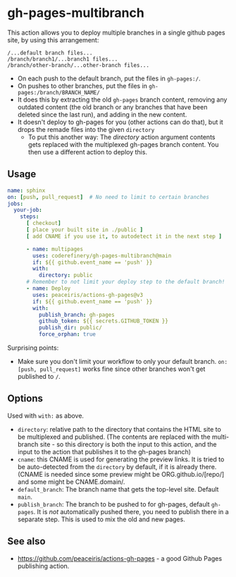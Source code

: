 # gh-pages-multibranch

This action allows you to deploy multiple branches in a single github
pages site, by using this arrangement:

```
/...default branch files...
/branch/branch1/...branch1 files...
/branch/other-branch/...other-branch files...
```

* On each push to the default branch, put the files in ``gh-pages:/``.
* On pushes to other branches, put the files in
  ``gh-pages:/branch/BRANCH_NAME/``
* It does this by extracting the old ``gh-pages`` branch content,
  removing any outdated content (the old branch or any branches that
  have been deleted since the last run), and adding in the new
  content.
* It doesn't deploy to gh-pages for you (other actions can do that),
  but it drops the remade files into the given ``directory``
  * To put this another way: The *directory* action argument contents gets
    replaced with the multiplexed gh-pages branch content.  You then
    use a different action to deploy this.

## Usage

```yaml
name: sphinx
on: [push, pull_request]  # No need to limit to certain branches
jobs:
  your-job:
    steps:
      [ checkout]
      [ place your built site in ./public ]
      [ add CNAME if you use it, to autodetect it in the next step ]

      - name: multipages
        uses: coderefinery/gh-pages-multibranch@main
        if: ${{ github.event_name == 'push' }}
        with:
          directory: public
      # Remember to not limit your deploy step to the default branch!
      - name: Deploy
        uses: peaceiris/actions-gh-pages@v3
        if: ${{ github.event_name == 'push' }}
        with:
          publish_branch: gh-pages
          github_token: ${{ secrets.GITHUB_TOKEN }}
          publish_dir: public/
          force_orphan: true
```

Surprising points:
* Make sure you don't limit your workflow to only your default
  branch.  `on: [push, pull_request]` works fine since other branches
  won't get published to `/`.


## Options

Used with `with:` as above.

* `directory`: relative path to the directory that contains the HTML
  site to be multiplexed and published.
  (The contents are replaced with the multi-branch site - so this
  directory is both the input to this action, and the input to the
  action that publishes it to the gh-pages branch)
* `cname`: this CNAME is used for generating the preview links.  It is
  tried to be auto-detected from the `directory` by default, if it is
  already there.  (CNAME is needed since some preview might be
  ORG.github.io/[repo/] and some might be CNAME.domain/.
* `default_branch`: The branch name that gets the top-level site.
  Default `main`.
* `publish_branch`: The branch to be pushed to for gh-pages, default
  `gh-pages`.  It is *not* automatically pushed there, you need to
  publish there in a separate step.  This is used to mix the old and
  new pages.

## See also

* https://github.com/peaceiris/actions-gh-pages - a good Github Pages
  publishing action.
